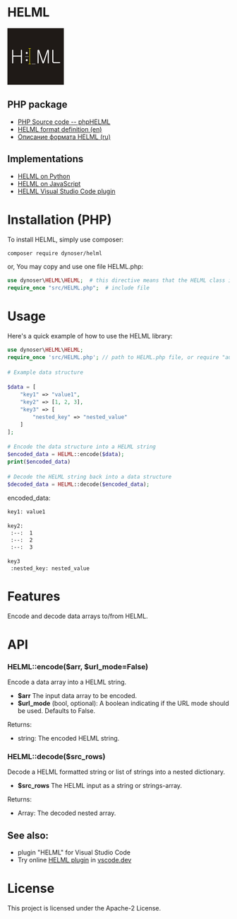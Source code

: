 # HELML

![helml-logo](https://github.com/dynoser/HELML/raw/master/logo/icon.png)

## PHP package

* [PHP Source code -- phpHELML](https://github.com/dynoser/phpHELML)
* [HELML format definition (en)](https://github.com/dynoser/HELML/blob/master/docs/README-HELML_en.md)
* [Описание формата HELML (ru)](https://github.com/dynoser/HELML/blob/master/docs/README-HELML_ru.md)

## Implementations

- [HELML on Python](https://github.com/dynoser/HELML/blob/master/Python)
- [HELML on JavaScript](https://github.com/dynoser/HELML/blob/master/JavaScript)
- [HELML Visual Studio Code plugin](https://github.com/dynoser/HELML/blob/master/helml-vscode-plugin)

# Installation (PHP)
To install HELML, simply use composer:

```bash
composer require dynoser/helml
```

or, You may copy and use one file HELML.php:

```PHP
use dynoser\HELML\HELML;  # this directive means that the HELML class is in the namespace "dynoser\HELML"
require_once "src/HELML.php";  # include file
```

# Usage

Here's a quick example of how to use the HELML library:

```PHP
use dynoser\HELML\HELML;
require_once 'src/HELML.php'; // path to HELML.php file, or require "autoload.php"

# Example data structure

$data = [
    "key1" => "value1",
    "key2" => [1, 2, 3],
    "key3" => [
        "nested_key" => "nested_value"
    ]
];

# Encode the data structure into a HELML string
$encoded_data = HELML::encode($data);
print($encoded_data)

# Decode the HELML string back into a data structure
$decoded_data = HELML::decode($encoded_data);
```
encoded_data:
```console
key1: value1

key2:
 :--:  1
 :--:  2
 :--:  3

key3
 :nested_key: nested_value
```

# Features
Encode and decode data arrays to/from HELML.

# API

### **HELML::encode**($arr, $url_mode=False)

Encode a data array into a HELML string.

- **$arr** The input data array to be encoded.
- **$url_mode** (bool, optional): A boolean indicating if the URL mode should be used. Defaults to False.

Returns:

- string: The encoded HELML string.

### **HELML::decode**($src_rows)

Decode a HELML formatted string or list of strings into a nested dictionary.

- **$src_rows** The HELML input as a string or strings-array.

Returns:

- Array: The decoded nested array.

## See also:
 * plugin "HELML" for Visual Studio Code
 * Try online [HELML plugin](https://marketplace.visualstudio.com/items?itemName=dynoser.helml) in [vscode.dev](https://vscode.dev)


# License
This project is licensed under the Apache-2 License.
